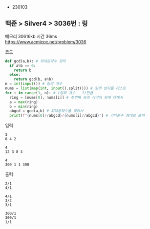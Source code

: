 - 230103
## 백준 > Silver4 > 3036번 : 링
메모리 30616kb 시간 36ms  
https://www.acmicpc.net/problem/3036  

코드
```python
def gcd(a,b): # 최대공약수 정의
  if a%b == 0:
    return b
  else:
    return gcd(b, a%b)
n = int(input()) # 링의 개수
nums = list(map(int, input().split())) # 링의 반지름 리스트
for i in range(1, n): # (링의 개수 - 1)만큼
  ring = [nums[0], nums[i]] # 첫번째 링과 각각의 링에 대해서
  a = max(ring)
  b = min(ring)
  abgcd = gcd(a,b) # 최대공약수를 찾아서
  print(f"{nums[0]//abgcd}/{nums[i]//abgcd}") # 기약분수 형태로 출력
```

입력
```
3
8 4 2

4
12 3 8 4

4
300 1 1 300
```

출력
```
2/1
4/1

4/1
3/2
3/1

300/1
300/1
1/1
```